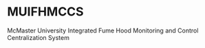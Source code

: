 MUIFHMCCS
=========

McMaster University Integrated Fume Hood Monitoring and Control Centralization System
